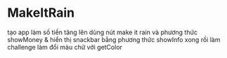 # MakeItRain
tạo app làm số tiền tăng lên dùng nút make it rain và phương thức showMoney & hiển thị snackbar bằng phương thức showInfo
xong rồi làm challenge làm đổi màu chữ với getColor
